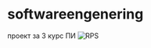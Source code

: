 # softwareengenering
проект за 3 курс ПИ
![RPS](https://github.com/user-attachments/assets/1aad7e5a-388c-4701-b28a-dd43cf0ac659)
